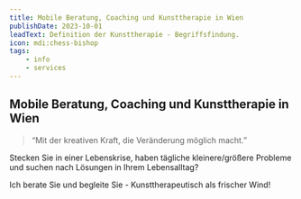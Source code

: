 ```yaml
---
title: Mobile Beratung, Coaching und Kunsttherapie in Wien
publishDate: 2023-10-01
leadText: Definition der Kunsttherapie - Begriffsfindung. 
icon: mdi:chess-bishop
tags:
    - info
    - services
---
```


## Mobile Beratung, Coaching und Kunsttherapie in Wien

> “Mit der kreativen Kraft, die Veränderung möglich macht.”

Stecken Sie in einer Lebenskrise, haben tägliche kleinere/größere Probleme und suchen nach Lösungen in Ihrem Lebensalltag?

Ich berate Sie und begleite Sie  - Kunsttherapeutisch als frischer Wind!
